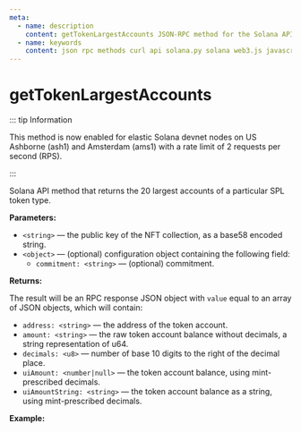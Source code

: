 ```yaml
---
meta:
  - name: description
    content: getTokenLargestAccounts JSON-RPC method for the Solana API available with examples in Solana web3.js, Solana.py, and cURL.
  - name: keywords
    content: json rpc methods curl api solana.py solana web3.js javascript python solana
---
```


# getTokenLargestAccounts

::: tip Information

This method is now enabled for elastic Solana devnet nodes on US Ashborne (ash1) and Amsterdam (ams1) with a rate limit of 2 requests per second (RPS).

:::

Solana API method that returns the 20 largest accounts of a particular SPL token type.

**Parameters:**

* `<string>` — the public key of the NFT collection, as a base58 encoded string.
* `<object>` — (optional) configuration object containing the following field:
  * `commitment: <string>` — (optional) commitment.

**Returns:**

The result will be an RPC response JSON object with `value` equal to an array of JSON objects, which will contain:

* `address: <string>` — the address of the token account.
* `amount: <string>` — the raw token account balance without decimals, a string representation of u64.
* `decimals: <u8>` — number of base 10 digits to the right of the decimal place.
* `uiAmount: <number|null>` — the token account balance, using mint-prescribed decimals.
* `uiAmountString: <string>` — the token account balance as a string, using mint-prescribed decimals.

**Example:**

<CodeSwitcher :languages="{js:'Solana web3.js', py:'Solana.py', cr:'cURL'}">
<template v-slot:js>

``` js
import { Connection } from "@solana/web3.js"

const nodeUrl = "CHAINSTACK_NODE_URL"
const connect = new Connection(nodeUrl);

(async () => {
  const MINT_ADDRESS = new PublicKey("Duch2MmgCar9UGt76smK5HcJ7anBRa31uNZZvNJt3b5S");
  const connection = new Connection(nodeUrl);

  const accounts = connection.getTokenLargestAccounts(MINT_ADDRESS)
  console.log(await accounts)
})();
```

</template>
<template v-slot:py>

``` py
from solana.rpc.api import Client

web3 = Client('CHAINSTACK_NODE_URL')

print(web3.get_token_largest_accounts("Duch2MmgCar9UGt76smK5HcJ7anBRa31uNZZvNJt3b5S"))
```

</template>
<template v-slot:cr>

``` sh
curl -X POST "CHAINSTACK_NODE_URL" \
  -H "Content-Type: application/json" \
  --data '{"jsonrpc":"2.0", "id":1, "method":"getTokenLargestAccounts", "params": ["Duch2MmgCar9UGt76smK5HcJ7anBRa31uNZZvNJt3b5S"]}'
```

</template>
</CodeSwitcher>
